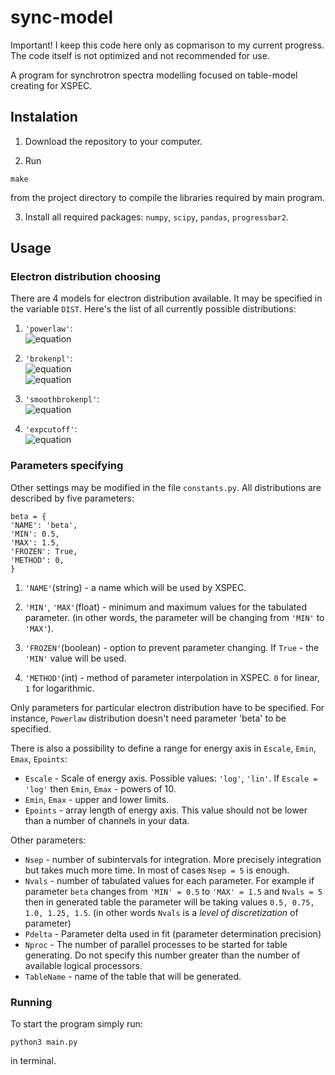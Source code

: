 # sync-model

Important! I keep this code here only as copmarison to my current progress. The code itself is not optimized and not recommended for use.

A program for synchrotron spectra modelling focused on table-model
creating for XSPEC.

## Instalation

1. Download the repository to your computer.

2. Run
```
make
```
from the project directory to compile the libraries required by main program.

3. Install all required packages: `numpy`, `scipy`, `pandas`, `progressbar2`.

## Usage

### Electron distribution choosing
There are 4 models for electron distribution available. It may be specified in the variable `DIST`. Here's the list of all currently possible distributions:

1. `'powerlaw'`:    
      ![equation](https://render.githubusercontent.com/render/math?math=\frac{dN_e}{dt}=\gamma^{-s})

2. `'brokenpl'`:    
      ![equation](https://render.githubusercontent.com/render/math?math=\frac{dN_e}{dt}=\gamma^{-s_1},\text{%20if%20}\gamma\textless\gamma_{br})  
      ![equation](https://render.githubusercontent.com/render/math?math=\frac{dN_e}{dt}=\gamma^{-s_2}\cdot\gamma^{s_2-s_1}_{br},\text{%20if%20}\gamma\textgreater\gamma_{br})

3. `'smoothbrokenpl'`:    
      ![equation](https://render.githubusercontent.com/render/math?math=\frac{dN_e}{dt}=\gamma^{-s_1}\Big(\frac{1}{1%2B(\frac{\gamma}{\gamma_{br}})^2}\Big)^{\frac{s_2-s_1}{2}})

4. `'expcutoff'`:    
      ![equation](https://render.githubusercontent.com/render/math?math=\frac{dN_e}{dt}=\gamma^{-s_1}e^{-(\frac{\gamma}{\gamma_{br}})^\beta})

### Parameters specifying
Other settings may be modified in the file `constants.py`. All distributions are described by five parameters:
```
beta = {
'NAME': 'beta',
'MIN': 0.5,
'MAX': 1.5,
'FROZEN': True,
'METHOD': 0,
}
```
1. `'NAME'`(string) - a name which will be used by XSPEC.

2. `'MIN'`, `'MAX'`(float) - minimum and maximum values for the tabulated parameter.
(in other words, the parameter will be changing from `'MIN'` to `'MAX'`).

3. `'FROZEN'`(boolean) - option to prevent parameter changing. If `True` - the `'MIN'` value will be used.

4. `'METHOD'`(int) - method of parameter interpolation in XSPEC. `0` for linear, `1` for logarithmic.

Only parameters for particular electron distribution have to be specified. For instance, `Powerlaw` distribution doesn't need parameter 'beta' to be specified.

There is also a possibility to define a range for energy axis in `Escale`, `Emin`, `Emax`, `Epoints`:
- `Escale` - Scale of energy axis. Possible values: `'log'`, `'lin'`. If `Escale = 'log'` then `Emin`, `Emax` - powers of 10.
- `Emin`, `Emax` - upper and lower limits.
- `Epoints` - array length of energy axis. This value should not be lower than a number of channels in your data.

Other parameters:
- `Nsep` - number of subintervals for integration. More precisely integration but takes much more time. In most of cases `Nsep = 5` is enough.
- `Nvals` - number of tabulated values for each parameter. For example if parameter `beta` changes from `'MIN' = 0.5` to `'MAX' = 1.5` and `Nvals = 5` then in generated table the parameter will be taking values `0.5, 0.75, 1.0, 1.25, 1.5`. (in other words `Nvals` is a _level of discretization_ of parameter)
- `Pdelta` - Parameter delta used in fit (parameter determination precision)
- `Nproc` - The number of parallel processes to be started for table generating. Do not specify this number greater than the number of available logical processors.
- `TableName` - name of the table that will be generated.


### Running
To start the program simply run:
```
python3 main.py
```
in terminal.
